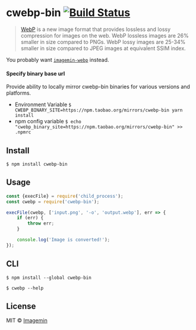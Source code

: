 # cwebp-bin [![Build Status](https://travis-ci.org/imagemin/cwebp-bin.svg?branch=master)](https://travis-ci.org/imagemin/cwebp-bin)

> [WebP](https://developers.google.com/speed/webp/) is a new image format that provides lossless and lossy compression for images on the web. WebP lossless images are 26% smaller in size compared to PNGs. WebP lossy images are 25-34% smaller in size compared to JPEG images at equivalent SSIM index.

You probably want [`imagemin-webp`](https://github.com/imagemin/imagemin-webp) instead.

#### Specify binary base url

Provide ability to locally mirror cwebp-bin binaries for various versions and platforms.
- Environment Variable
	`$ CWEBP_BINARY_SITE=https://npm.taobao.org/mirrors/cwebp-bin yarn install`
- npm config variable
  `$ echo "cwebp_binary_site=https://npm.taobao.org/mirrors/cwebp-bin" >> .npmrc`


## Install

```
$ npm install cwebp-bin
```


## Usage

```js
const {execFile} = require('child_process');
const cwebp = require('cwebp-bin');

execFile(cwebp, ['input.png', '-o', 'output.webp'], err => {
	if (err) {
		throw err;
	}

	console.log('Image is converted!');
});
```


## CLI

```
$ npm install --global cwebp-bin
```

```
$ cwebp --help
```


## License

MIT © [Imagemin](https://github.com/imagemin)
